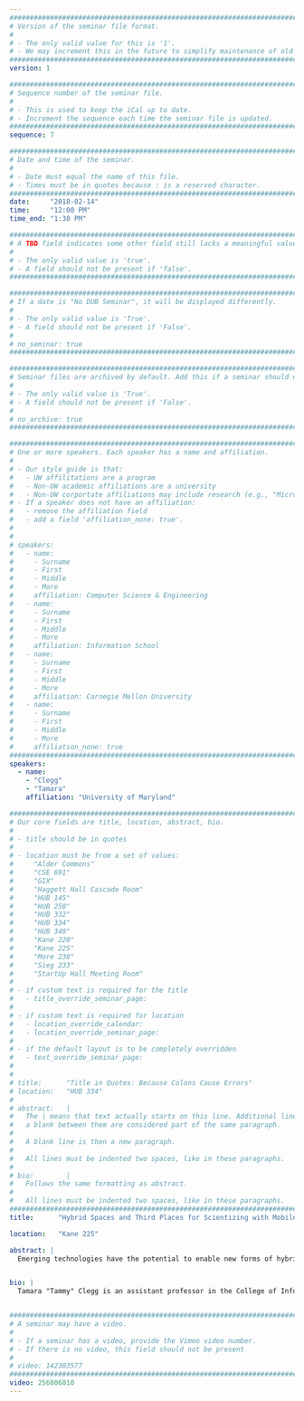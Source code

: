 ```yaml
---
################################################################################
# Version of the seminar file format.
#
# - The only valid value for this is '1'.
# - We may increment this in the future to simplify maintenance of old seminars.
################################################################################
version: 1

################################################################################
# Sequence number of the seminar file.
#
# - This is used to keep the iCal up to date.
# - Increment the sequence each time the seminar file is updated.
################################################################################
sequence: 7

################################################################################
# Date and time of the seminar.
#
# - Date must equal the name of this file.
# - Times must be in quotes because : is a reserved character.
################################################################################
date:     "2018-02-14"
time:     "12:00 PM"
time_end: "1:30 PM"

################################################################################
# A TBD field indicates some other field still lacks a meaningful value.
#
# - The only valid value is 'true'.
# - A field should not be present if 'false'.
################################################################################

################################################################################
# If a date is "No DUB Seminar", it will be displayed differently.
#
# - The only valid value is 'True'.
# - A field should not be present if 'False'.
#
# no_seminar: true
################################################################################

################################################################################
# Seminar files are archived by default. Add this if a seminar should not be.
#
# - The only valid value is 'True'.
# - A field should not be present if 'False'.
#
# no_archive: true
################################################################################

################################################################################
# One or more speakers. Each speaker has a name and affiliation.
#
# - Our style guide is that:
#   - UW affilitations are a program
#   - Non-UW academic affiliations are a university
#   - Non-UW corportate affiliations may include research (e.g., "Microsoft Research")
# - If a speaker does not have an affiliation:
#   - remove the affiliation field
#   - add a field 'affiliation_none: true'.
#
#
# speakers:
#   - name: 
#     - Surname
#     - First
#     - Middle
#     - More
#     affiliation: Computer Science & Engineering 
#   - name: 
#     - Surname
#     - First
#     - Middle
#     - More
#     affiliation: Information School 
#   - name: 
#     - Surname
#     - First
#     - Middle
#     - More
#     affiliation: Carnegie Mellon University 
#   - name:
#     - Surname
#     - First
#     - Middle
#     - More
#     affiliation_none: true
################################################################################
speakers:
  - name:
    - "Clegg"
    - "Tamara"
    affiliation: "University of Maryland"

################################################################################
# Our core fields are title, location, abstract, bio.
#
# - title should be in quotes
#
# - location must be from a set of values:
#     "Alder Commons"
#     "CSE 691"
#     "GIX"
#     "Haggett Hall Cascade Room"
#     "HUB 145"
#     "HUB 250"
#     "HUB 332"
#     "HUB 334"
#     "HUB 340"
#     "Kane 220"
#     "Kane 225"
#     "More 230"
#     "Sieg 233"
#     "StartUp Hall Meeting Room"
#
# - if custom text is required for the title
#   - title_override_seminar_page:
#
# - if custom text is required for location
#   - location_override_calendar:
#   - location_override_seminar_page:
#
# - if the default layout is to be completely overridden
#   - text_override_seminar_page:
#
#
# title:      "Title in Quotes: Because Colons Cause Errors"
# location:   "HUB 334"
#
# abstract:   |
#   The | means that text actually starts on this line. Additional lines without
#   a blank between them are considered part of the same paragraph.
#
#   A blank line is then a new paragraph.
#
#   All lines must be indented two spaces, like in these paragraphs.
#
# bio:        |
#   Follows the same formatting as abstract.
#
#   All lines must be indented two spaces, like in these paragraphs.
################################################################################
title:      "Hybrid Spaces and Third Places for Scientizing with Mobile, Wearable, & Community Technologies"

location:   "Kane 225"

abstract: |
  Emerging technologies have the potential to enable new forms of hybrid spaces for promoting scientizing experiences, where science practice can become deeply intertwined with learners’ everyday lives, cultures, and values. In this talk I will present one such genre of technology - live physiological sensing and visualization (LPSV) tools - that sense and visualize learners’ internal organ functioning (i.e., heart rate, breathing rate) in real time on an e-textile shirt and a large-screen display. I will present ways in which elementary school children’s scientizing practices developed as they designed new science experiments with LPSV tools and insights about ways LPSV hybrid spaces can be designed to support learners’ scientizing practices. Next, taking a community-based approach, I will present two Third Place contexts for supporting place-based and cross-setting scientizing experiences. Oldenburg characterizes Third Places as places in which informal public life develops dynamically. Building on this definition, I will discuss a process that I call Third Place Design, where I leverage co-design with community members (i.e., youth, parents, teachers, informal educators, community volunteers) and iterative integration of new technologies into Third Place contexts in two projects. From my Third Place Design process in these projects, I will identify ways social media and community-based technologies (i.e., large interactive displays) can support community scientizing practices in community settings.


bio: |
  Tamara "Tammy" Clegg is an assistant professor in the College of Information Studies and the Department of Teaching and Learning, Policy, and Leadership and at the University of Maryland. Her work focuses on developing technology (e.g., social media, mobile apps, e-textiles, community displays) to support life-relevant learning where learners, particularly those from underrepresented groups in science, engage in science in the context of achieving personally relevant goals. She seeks to understand ways such learning environments and technologies support scientific disposition development. Tamara’s work is funded by the National Science Foundation, the Institute of Museum and Library Studies, and Google.


################################################################################
# A seminar may have a video.
#
# - If a seminar has a video, provide the Vimeo video number.
# - If there is no video, this field should not be present
#
# video: 142303577
################################################################################
video: 256806810
---
```

